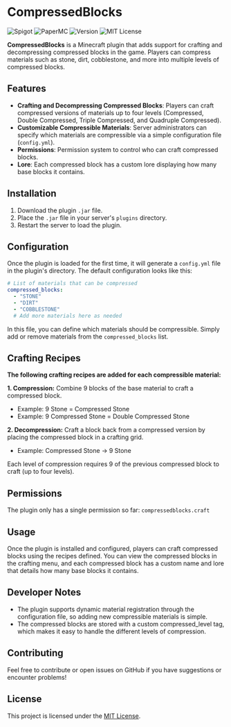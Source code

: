 
# CompressedBlocks
![Spigot](https://img.shields.io/badge/Spigot-1.21--1.21.4-yellow.svg)
![PaperMC](https://img.shields.io/badge/PaperMC-1.21--1.21.4-blue.svg)
![Version](https://img.shields.io/badge/Version-0.1.0-gray.svg)
![MIT License](https://img.shields.io/badge/License-MIT-green.svg)

**CompressedBlocks** is a Minecraft plugin that adds support for crafting and decompressing compressed blocks in the game. Players can compress materials such as stone, dirt, cobblestone, and more into multiple levels of compressed blocks.




## Features
- **Crafting and Decompressing Compressed Blocks**: Players can craft compressed versions of materials up to four levels (Compressed, Double Compressed, Triple Compressed, and Quadruple Compressed).
- **Customizable Compressible Materials**: Server administrators can specify which materials are compressible via a simple configuration file (`config.yml`).
- **Permissions**: Permission system to control who can craft compressed blocks.
- **Lore**: Each compressed block has a custom lore displaying how many base blocks it contains. 

## Installation

1. Download the plugin `.jar` file.
2. Place the `.jar` file in your server's `plugins` directory.
3. Restart the server to load the plugin.
    
## Configuration

Once the plugin is loaded for the first time, it will generate a `config.yml` file in the plugin's directory. The default configuration looks like this:

```yaml
# List of materials that can be compressed
compressed_blocks:
  - "STONE"
  - "DIRT"
  - "COBBLESTONE"
  # Add more materials here as needed
  ````

In this file, you can define which materials should be compressible. Simply add or remove materials from the `compressed_blocks` list.
## Crafting Recipes

**The following crafting recipes are added for each compressible material:**

**1. Compression:** Combine 9 blocks of the base material to craft a compressed block.

- Example: 9 Stone = Compressed Stone
- Example: 9 Compressed Stone = Double Compressed Stone

**2. Decompression:** Craft a block back from a compressed version by placing the compressed block in a crafting grid.

- Example: Compressed Stone → 9 Stone

Each level of compression requires 9 of the previous compressed block to craft (up to four levels).
## Permissions

The plugin only has a single permission so far:
`compressedblocks.craft`

## Usage

Once the plugin is installed and configured, players can craft compressed blocks using the recipes defined. You can view the compressed blocks in the crafting menu, and each compressed block has a custom name and lore that details how many base blocks it contains.


## Developer Notes

- The plugin supports dynamic material registration through the configuration file, so adding new compressible materials is simple.
- The compressed blocks are stored with a custom compressed_level tag, which makes it easy to handle the different levels of compression.
## Contributing

Feel free to contribute or open issues on GitHub if you have suggestions or encounter problems!


## License

This project is licensed under the [MIT License](LICENSE).

